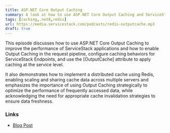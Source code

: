 ```yaml
---
title: ASP.NET Core Output Caching
summary: A look at how to use ASP.NET Core Output Caching and ServiceStack.Redis to cache the response of ServiceStack APIs in Redis
tags: [caching,.net8,redis]
url: https://media.servicestack.com/podcasts/redis-outputcache.mp3
draft: true
---
```


This episode discusses how to use ASP.NET Core Output Caching to improve the performance of 
ServiceStack applications and how to enable Output Caching in the request pipeline, 
configure caching behaviors for ServiceStack Endpoints, and use the [OutputCache] attribute to 
apply caching at the service level. 

It also demonstrates how to implement a distributed cache using Redis, enabling scaling and 
sharing cache data across multiple servers and emphasizes the importance of using Output Caching 
strategically to optimize the performance of frequently accessed data, while acknowledging the 
need for appropriate cache invalidation strategies to ensure data freshness.

### Links

- [Blog Post](/posts/redis-outputcache)